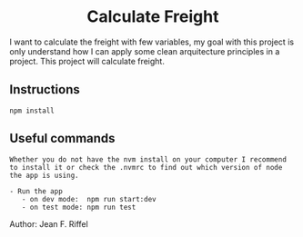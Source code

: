 <h1 align="center">Calculate Freight</h1>
<p>
    I want to calculate the freight with few variables, my goal with this project is only understand how I can apply some clean arquitecture principles in a project.
    This project will calculate freight.
</p>

<h2> Instructions </h2>
    
    npm install

<h2> Useful commands </h2>

    Whether you do not have the nvm install on your computer I recommend to install it or check the .nvmrc to find out which version of node the app is using.

    - Run the app
       - on dev mode:  npm run start:dev
       - on test mode: npm run test
Author:
    Jean F. Riffel

